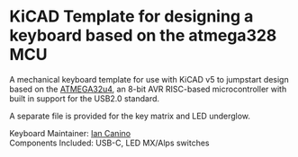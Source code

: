 # KiCAD Template for designing a keyboard based on the atmega328 MCU

A mechanical keyboard template for use with KiCAD v5 to jumpstart design based on the [ATMEGA32u4](https://www.microchip.com/wwwproducts/en/ATmega32u4), an 8-bit AVR RISC-based microcontroller with built in support for the USB2.0 standard.

A separate file is provided for the key matrix and LED underglow.

Keyboard Maintainer: [Ian Canino](https://github.com/CaninoDev)  
Components Included: USB-C, LED MX/Alps switches

